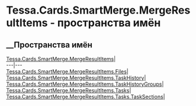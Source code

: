 # Tessa.Cards.SmartMerge.MergeResultItems - пространства имён
## __Пространства имён
[Tessa.Cards.SmartMerge.MergeResultItems](N_Tessa_Cards_SmartMerge_MergeResultItems.htm)|  
---|---  
[Tessa.Cards.SmartMerge.MergeResultItems.Files](N_Tessa_Cards_SmartMerge_MergeResultItems_Files.htm)|  
[Tessa.Cards.SmartMerge.MergeResultItems.TaskHistory](N_Tessa_Cards_SmartMerge_MergeResultItems_TaskHistory.htm)|  
[Tessa.Cards.SmartMerge.MergeResultItems.TaskHistoryGroups](N_Tessa_Cards_SmartMerge_MergeResultItems_TaskHistoryGroups.htm)|  
[Tessa.Cards.SmartMerge.MergeResultItems.Tasks](N_Tessa_Cards_SmartMerge_MergeResultItems_Tasks.htm)|  
[Tessa.Cards.SmartMerge.MergeResultItems.Tasks.TaskSections](N_Tessa_Cards_SmartMerge_MergeResultItems_Tasks_TaskSections.htm)|
